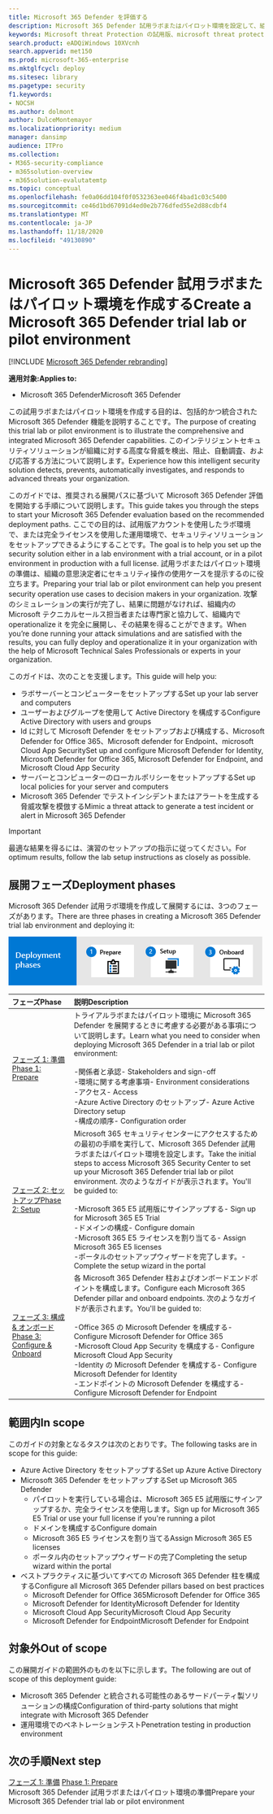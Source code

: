 ```yaml
---
title: Microsoft 365 Defender を評価する
description: Microsoft 365 Defender 試用ラボまたはパイロット環境を設定して、組織内のデバイス、id、データ、およびアプリケーションを保護するために設計されたセキュリティソリューションを体験してみてください。
keywords: Microsoft threat Protection の試用版、microsoft threat protection の評価、microsoft の脅威保護の評価ラボ、microsoft の脅威保護のパイロット、サイバーセキュリティ、高度な脅威、企業のセキュリティ、デバイス、デバイス、id、ユーザー、データ、アプリケーション、インシデント、自動化された調査と修復、高度な検索
search.product: eADQiWindows 10XVcnh
search.appverid: met150
ms.prod: microsoft-365-enterprise
ms.mktglfcycl: deploy
ms.sitesec: library
ms.pagetype: security
f1.keywords:
- NOCSH
ms.author: dolmont
author: DulceMontemayor
ms.localizationpriority: medium
manager: dansimp
audience: ITPro
ms.collection:
- M365-security-compliance
- m365solution-overview
- m365solution-evalutatemtp
ms.topic: conceptual
ms.openlocfilehash: fe0a06dd104f0f0532363ee046f4bad1c03c5400
ms.sourcegitcommit: ce46d1bd67091d4ed0e2b776dfed55e2d88cdbf4
ms.translationtype: MT
ms.contentlocale: ja-JP
ms.lasthandoff: 11/18/2020
ms.locfileid: "49130890"
---
```

# <a name="create-a-microsoft-365-defender-trial-lab-or-pilot-environment"></a><span data-ttu-id="774de-104">Microsoft 365 Defender 試用ラボまたはパイロット環境を作成する</span><span class="sxs-lookup"><span data-stu-id="774de-104">Create a Microsoft 365 Defender trial lab or pilot environment</span></span> 

[!INCLUDE [Microsoft 365 Defender rebranding](../includes/microsoft-defender.md)]


<span data-ttu-id="774de-105">**適用対象:**</span><span class="sxs-lookup"><span data-stu-id="774de-105">**Applies to:**</span></span>
- <span data-ttu-id="774de-106">Microsoft 365 Defender</span><span class="sxs-lookup"><span data-stu-id="774de-106">Microsoft 365 Defender</span></span>

<span data-ttu-id="774de-107">この試用ラボまたはパイロット環境を作成する目的は、包括的かつ統合された Microsoft 365 Defender 機能を説明することです。</span><span class="sxs-lookup"><span data-stu-id="774de-107">The purpose of creating this trial lab or pilot environment is to illustrate the comprehensive and integrated Microsoft 365 Defender capabilities.</span></span> <span data-ttu-id="774de-108">このインテリジェントセキュリティソリューションが組織に対する高度な脅威を検出、阻止、自動調査、および応答する方法について説明します。</span><span class="sxs-lookup"><span data-stu-id="774de-108">Experience how this intelligent security solution detects, prevents, automatically investigates, and responds to advanced threats your organization.</span></span> 

<span data-ttu-id="774de-109">このガイドでは、推奨される展開パスに基づいて Microsoft 365 Defender 評価を開始する手順について説明します。</span><span class="sxs-lookup"><span data-stu-id="774de-109">This guide takes you through the steps to start your Microsoft 365 Defender evaluation based on the recommended deployment paths.</span></span> <span data-ttu-id="774de-110">ここでの目的は、試用版アカウントを使用したラボ環境で、または完全ライセンスを使用した運用環境で、セキュリティソリューションをセットアップできるようにすることです。</span><span class="sxs-lookup"><span data-stu-id="774de-110">The goal is to help you set up the security solution either in a lab environment with a trial account, or in a pilot environment in production with a full license.</span></span> <span data-ttu-id="774de-111">試用ラボまたはパイロット環境の準備は、組織の意思決定者にセキュリティ操作の使用ケースを提示するのに役立ちます。</span><span class="sxs-lookup"><span data-stu-id="774de-111">Preparing your trial lab or pilot environment can help you present security operation use cases to decision makers in your organization.</span></span> <span data-ttu-id="774de-112">攻撃のシミュレーションの実行が完了し、結果に問題がなければ、組織内の Microsoft テクニカルセールス担当者または専門家と協力して、組織内で operationalize it を完全に展開し、その結果を得ることができます。</span><span class="sxs-lookup"><span data-stu-id="774de-112">When you’re done running your attack simulations and are satisfied with the results, you can fully deploy and operationalize it in your organization with the help of Microsoft Technical Sales Professionals or experts in your organization.</span></span> 

<span data-ttu-id="774de-113">このガイドは、次のことを支援します。</span><span class="sxs-lookup"><span data-stu-id="774de-113">This guide will help you:</span></span>
- <span data-ttu-id="774de-114">ラボサーバーとコンピューターをセットアップする</span><span class="sxs-lookup"><span data-stu-id="774de-114">Set up your lab server and computers</span></span>
- <span data-ttu-id="774de-115">ユーザーおよびグループを使用して Active Directory を構成する</span><span class="sxs-lookup"><span data-stu-id="774de-115">Configure Active Directory with users and groups</span></span>
- <span data-ttu-id="774de-116">Id に対して Microsoft Defender をセットアップおよび構成する、Microsoft Defender for Office 365、Microsoft defender for Endpoint、microsoft Cloud App Security</span><span class="sxs-lookup"><span data-stu-id="774de-116">Set up and configure Microsoft Defender for Identity, Microsoft Defender for Office 365, Microsoft Defender for Endpoint, and Microsoft Cloud App Security</span></span>
- <span data-ttu-id="774de-117">サーバーとコンピューターのローカルポリシーをセットアップする</span><span class="sxs-lookup"><span data-stu-id="774de-117">Set up local policies for your server and computers</span></span>
- <span data-ttu-id="774de-118">Microsoft 365 Defender でテストインシデントまたはアラートを生成する脅威攻撃を模倣する</span><span class="sxs-lookup"><span data-stu-id="774de-118">Mimic a threat attack to generate a test incident or alert in Microsoft 365 Defender</span></span>

>[!IMPORTANT]
><span data-ttu-id="774de-119">最適な結果を得るには、演習のセットアップの指示に従ってください。</span><span class="sxs-lookup"><span data-stu-id="774de-119">For optimum results, follow the lab setup instructions as closely as possible.</span></span>


## <a name="deployment-phases"></a><span data-ttu-id="774de-120">展開フェーズ</span><span class="sxs-lookup"><span data-stu-id="774de-120">Deployment phases</span></span>

<span data-ttu-id="774de-121">Microsoft 365 Defender 試用ラボ環境を作成して展開するには、3つのフェーズがあります。</span><span class="sxs-lookup"><span data-stu-id="774de-121">There are three phases in creating a Microsoft 365 Defender trial lab environment and deploying it:</span></span>

![展開フェーズ: 準備、セットアップ、オンボード](../../media/phase-diagrams/deployment-phases.png)

|<span data-ttu-id="774de-123">フェーズ</span><span class="sxs-lookup"><span data-stu-id="774de-123">Phase</span></span> | <span data-ttu-id="774de-124">説明</span><span class="sxs-lookup"><span data-stu-id="774de-124">Description</span></span> | 
|:-------|:-----|
|[<span data-ttu-id="774de-125">フェーズ 1: 準備</span><span class="sxs-lookup"><span data-stu-id="774de-125">Phase 1: Prepare</span></span>](prepare-mtpeval.md)| <span data-ttu-id="774de-126">トライアルラボまたはパイロット環境に Microsoft 365 Defender を展開するときに考慮する必要がある事項について説明します。</span><span class="sxs-lookup"><span data-stu-id="774de-126">Learn what you need to consider when deploying Microsoft 365 Defender in a trial lab or pilot environment:</span></span> <br><br><span data-ttu-id="774de-127">-関係者と承認</span><span class="sxs-lookup"><span data-stu-id="774de-127">- Stakeholders and sign-off</span></span> <br> <span data-ttu-id="774de-128">-環境に関する考慮事項</span><span class="sxs-lookup"><span data-stu-id="774de-128">- Environment considerations</span></span> <br><span data-ttu-id="774de-129">-アクセス</span><span class="sxs-lookup"><span data-stu-id="774de-129">- Access</span></span> <br><span data-ttu-id="774de-130">-Azure Active Directory のセットアップ</span><span class="sxs-lookup"><span data-stu-id="774de-130">- Azure Active Directory setup</span></span> <br> <span data-ttu-id="774de-131">-構成の順序</span><span class="sxs-lookup"><span data-stu-id="774de-131">- Configuration order</span></span>
|[<span data-ttu-id="774de-132">フェーズ 2: セットアップ</span><span class="sxs-lookup"><span data-stu-id="774de-132">Phase 2: Setup</span></span>](setup-mtpeval.md)|  <span data-ttu-id="774de-133">Microsoft 365 セキュリティセンターにアクセスするための最初の手順を実行して、Microsoft 365 Defender 試用ラボまたはパイロット環境を設定します。</span><span class="sxs-lookup"><span data-stu-id="774de-133">Take the initial steps to access Microsoft 365 Security Center to set up your Microsoft 365 Defender trial lab or pilot environment.</span></span> <span data-ttu-id="774de-134">次のようなガイドが表示されます。</span><span class="sxs-lookup"><span data-stu-id="774de-134">You'll be guided to:</span></span><br><br><span data-ttu-id="774de-135">-Microsoft 365 E5 試用版にサインアップする</span><span class="sxs-lookup"><span data-stu-id="774de-135">- Sign up for Microsoft 365 E5 Trial</span></span> <br>  <span data-ttu-id="774de-136">-ドメインの構成</span><span class="sxs-lookup"><span data-stu-id="774de-136">- Configure domain</span></span><br><span data-ttu-id="774de-137">-Microsoft 365 E5 ライセンスを割り当てる</span><span class="sxs-lookup"><span data-stu-id="774de-137">- Assign Microsoft 365 E5 licenses</span></span><br><span data-ttu-id="774de-138">-ポータルのセットアップウィザードを完了します。</span><span class="sxs-lookup"><span data-stu-id="774de-138">- Complete the setup wizard in the portal</span></span>|
|[<span data-ttu-id="774de-139">フェーズ 3: 構成 & オンボード</span><span class="sxs-lookup"><span data-stu-id="774de-139">Phase 3: Configure & Onboard</span></span>](config-mtpeval.md) | <span data-ttu-id="774de-140">各 Microsoft 365 Defender 柱およびオンボードエンドポイントを構成します。</span><span class="sxs-lookup"><span data-stu-id="774de-140">Configure each Microsoft 365 Defender pillar and onboard endpoints.</span></span> <span data-ttu-id="774de-141">次のようなガイドが表示されます。</span><span class="sxs-lookup"><span data-stu-id="774de-141">You'll be guided to:</span></span><br><br><span data-ttu-id="774de-142">-Office 365 の Microsoft Defender を構成する</span><span class="sxs-lookup"><span data-stu-id="774de-142">- Configure Microsoft Defender for Office 365</span></span><br><span data-ttu-id="774de-143">-Microsoft Cloud App Security を構成する</span><span class="sxs-lookup"><span data-stu-id="774de-143">- Configure Microsoft Cloud App Security</span></span><br><span data-ttu-id="774de-144">-Identity の Microsoft Defender を構成する</span><span class="sxs-lookup"><span data-stu-id="774de-144">- Configure Microsoft Defender for Identity</span></span><br><span data-ttu-id="774de-145">-エンドポイントの Microsoft Defender を構成する</span><span class="sxs-lookup"><span data-stu-id="774de-145">- Configure Microsoft Defender for Endpoint</span></span>


## <a name="in-scope"></a><span data-ttu-id="774de-146">範囲内</span><span class="sxs-lookup"><span data-stu-id="774de-146">In scope</span></span>

<span data-ttu-id="774de-147">このガイドの対象となるタスクは次のとおりです。</span><span class="sxs-lookup"><span data-stu-id="774de-147">The following tasks are in scope for this guide:</span></span>
-   <span data-ttu-id="774de-148">Azure Active Directory をセットアップする</span><span class="sxs-lookup"><span data-stu-id="774de-148">Set up Azure Active Directory</span></span>
-   <span data-ttu-id="774de-149">Microsoft 365 Defender をセットアップする</span><span class="sxs-lookup"><span data-stu-id="774de-149">Set up Microsoft 365 Defender</span></span>
    -   <span data-ttu-id="774de-150">パイロットを実行している場合は、Microsoft 365 E5 試用版にサインアップするか、完全ライセンスを使用します。</span><span class="sxs-lookup"><span data-stu-id="774de-150">Sign up for Microsoft 365 E5 Trial or use your full license if you're running a pilot</span></span>
    -   <span data-ttu-id="774de-151">ドメインを構成する</span><span class="sxs-lookup"><span data-stu-id="774de-151">Configure domain</span></span>
    -   <span data-ttu-id="774de-152">Microsoft 365 E5 ライセンスを割り当てる</span><span class="sxs-lookup"><span data-stu-id="774de-152">Assign Microsoft 365 E5 licenses</span></span>
    -   <span data-ttu-id="774de-153">ポータル内のセットアップウィザードの完了</span><span class="sxs-lookup"><span data-stu-id="774de-153">Completing the setup wizard within the portal</span></span>
-   <span data-ttu-id="774de-154">ベストプラクティスに基づいてすべての Microsoft 365 Defender 柱を構成する</span><span class="sxs-lookup"><span data-stu-id="774de-154">Configure all Microsoft 365 Defender pillars based on best practices</span></span>
    -   <span data-ttu-id="774de-155">Microsoft Defender for Office 365</span><span class="sxs-lookup"><span data-stu-id="774de-155">Microsoft Defender for Office 365</span></span>
    -   <span data-ttu-id="774de-156">Microsoft Defender for Identity</span><span class="sxs-lookup"><span data-stu-id="774de-156">Microsoft Defender for Identity</span></span>
    -   <span data-ttu-id="774de-157">Microsoft Cloud App Security</span><span class="sxs-lookup"><span data-stu-id="774de-157">Microsoft Cloud App Security</span></span>
    -   <span data-ttu-id="774de-158">Microsoft Defender for Endpoint</span><span class="sxs-lookup"><span data-stu-id="774de-158">Microsoft Defender for Endpoint</span></span>

## <a name="out-of-scope"></a><span data-ttu-id="774de-159">対象外</span><span class="sxs-lookup"><span data-stu-id="774de-159">Out of scope</span></span>

<span data-ttu-id="774de-160">この展開ガイドの範囲外のものを以下に示します。</span><span class="sxs-lookup"><span data-stu-id="774de-160">The following are out of scope of this deployment guide:</span></span>

-   <span data-ttu-id="774de-161">Microsoft 365 Defender と統合される可能性のあるサードパーティ製ソリューションの構成</span><span class="sxs-lookup"><span data-stu-id="774de-161">Configuration of third-party solutions that might integrate with Microsoft 365 Defender</span></span>
-   <span data-ttu-id="774de-162">運用環境でのペネトレーションテスト</span><span class="sxs-lookup"><span data-stu-id="774de-162">Penetration testing in production environment</span></span>

## <a name="next-step"></a><span data-ttu-id="774de-163">次の手順</span><span class="sxs-lookup"><span data-stu-id="774de-163">Next step</span></span>
<span data-ttu-id="774de-164">[フェーズ 1: 準備](prepare-mtpeval.md) 
</span><span class="sxs-lookup"><span data-stu-id="774de-164">[Phase 1: Prepare](prepare-mtpeval.md) 
</span></span><br> <span data-ttu-id="774de-165">Microsoft 365 Defender 試用ラボまたはパイロット環境の準備</span><span class="sxs-lookup"><span data-stu-id="774de-165">Prepare your Microsoft 365 Defender trial lab or pilot environment</span></span>

